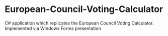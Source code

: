 # European-Council-Voting-Calculator
C# application which replicates the European Council Voting Calculator. Implemented via Windows Forms presentation 
